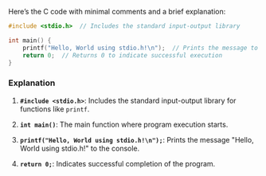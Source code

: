 Here’s the C code with minimal comments and a brief explanation:

```c
#include <stdio.h>  // Includes the standard input-output library

int main() {
    printf("Hello, World using stdio.h!\n");  // Prints the message to the console
    return 0;  // Returns 0 to indicate successful execution
}
```

### Explanation

1. **`#include <stdio.h>`**: Includes the standard input-output library for functions like `printf`.

2. **`int main()`**: The main function where program execution starts.

3. **`printf("Hello, World using stdio.h!\n");`**: Prints the message "Hello, World using stdio.h!" to the console.

4. **`return 0;`**: Indicates successful completion of the program.
